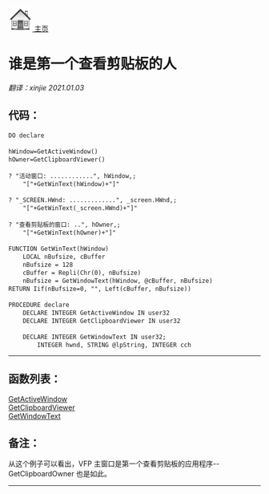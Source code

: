[<img src="../images/home.png"> 主页 ](https://github.com/VFP9/Win32API)  

# 谁是第一个查看剪贴板的人
_翻译：xinjie  2021.01.03_

## 代码：
```foxpro  
DO declare

hWindow=GetActiveWindow()
hOwner=GetClipboardViewer()
	
? "活动窗口: ............", hWindow,;
	"["+GetWinText(hWindow)+"]"

? "_SCREEN.HWnd: .............", _screen.HWnd,;
	"["+GetWinText(_screen.HWnd)+"]"

? "查看剪贴板的窗口: ..", hOwner,;
	"["+GetWinText(hOwner)+"]"

FUNCTION GetWinText(hWindow)
	LOCAL nBufsize, cBuffer
	nBufsize = 128
	cBuffer = Repli(Chr(0), nBufsize)
	nBufsize = GetWindowText(hWindow, @cBuffer, nBufsize)
RETURN Iif(nBufsize=0, "", Left(cBuffer, nBufsize))

PROCEDURE declare
	DECLARE INTEGER GetActiveWindow IN user32
	DECLARE INTEGER GetClipboardViewer IN user32

	DECLARE INTEGER GetWindowText IN user32;
		INTEGER hwnd, STRING @lpString, INTEGER cch  
```  
***  


## 函数列表：
[GetActiveWindow](../libraries/user32/GetActiveWindow.md)  
[GetClipboardViewer](../libraries/user32/GetClipboardViewer.md)  
[GetWindowText](../libraries/user32/GetWindowText.md)  

## 备注：
从这个例子可以看出，VFP 主窗口是第一个查看剪贴板的应用程序--GetClipboardOwner 也是如此。 
  
***  

